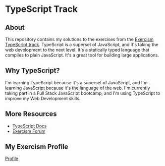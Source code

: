 # TypeScript Track

## About

This repository contains my solutions to the exercises from the [Exercism
TypeScript track](https://exercism.io/tracks/typescript).
TypeScript is a superset of JavaScript, and it's taking the web development
to the next level. It's a statically typed language that compiles to plain
JavaScript. It's a great tool for building large applications.

## Why TypeScript?

I'm learning TypeScript because it's a superset of JavaScript, and I'm learning
JavaScript because it's the language of the web. I'm currently taking part in
a Full Stack JavaScript bootcamp, and I'm using TypeScript to improve my
Web Development skills.

## More Resources

- [TypeScript Docs](https://www.typescriptlang.org/docs/)
- [Exercism Forum](https://forum.exercism.org/c/programming/typescript/118)

## My Exercism Profile

[Profile](https://exercism.io/profiles/jamerrq)
